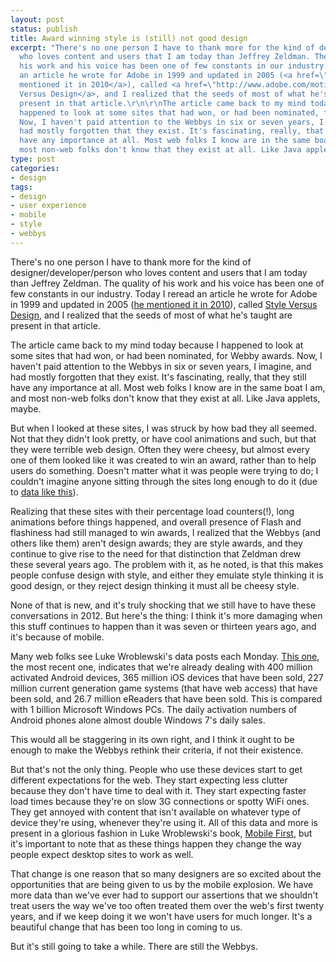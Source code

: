```yaml
---
layout: post
status: publish
title: Award winning style is (still) not good design
excerpt: "There's no one person I have to thank more for the kind of designer/developer/person
  who loves content and users that I am today than Jeffrey Zeldman. The quality of
  his work and his voice has been one of few constants in our industry. Today I reread
  an article he wrote for Adobe in 1999 and updated in 2005 (<a href=\"http://www.zeldman.com/2010/12/18/style-versus-design-revisitd/\">he
  mentioned it in 2010</a>), called <a href=\"http://www.adobe.com/motiondesign/MDC_Dialog_Box.html?u_sLang=en&amp;u_nTextSize=14&amp;u_sFontType=sans&amp;u_sContent=Style_Versus_Design\">Style
  Versus Design</a>, and I realized that the seeds of most of what he's taught are
  present in that article.\r\n\r\nThe article came back to my mind today because I
  happened to look at some sites that had won, or had been nominated, for Webby awards.
  Now, I haven't paid attention to the Webbys in six or seven years, I imagine, and
  had mostly forgotten that they exist. It's fascinating, really, that they still
  have any importance at all. Most web folks I know are in the same boat I am, and
  most non-web folks don't know that they exist at all. Like Java applets, maybe."
type: post
categories:
- design
tags:
- design
- user experience
- mobile
- style
- webbys
---
```

<p>There's no one person I have to thank more for the kind of designer/developer/person who loves content and users that I am today than Jeffrey Zeldman. The quality of his work and his voice has been one of few constants in our industry. Today I reread an article he wrote for Adobe in 1999 and updated in 2005 (<a href="http://www.zeldman.com/2010/12/18/style-versus-design-revisitd/">he mentioned it in 2010</a>), called <a href="http://www.adobe.com/motiondesign/MDC_Dialog_Box.html?u_sLang=en&amp;u_nTextSize=14&amp;u_sFontType=sans&amp;u_sContent=Style_Versus_Design">Style Versus Design</a>, and I realized that the seeds of most of what he's taught are present in that article.</p>

<p>The article came back to my mind today because I happened to look at some sites that had won, or had been nominated, for Webby awards. Now, I haven't paid attention to the Webbys in six or seven years, I imagine, and had mostly forgotten that they exist. It's fascinating, really, that they still have any importance at all. Most web folks I know are in the same boat I am, and most non-web folks don't know that they exist at all. Like Java applets, maybe.</p>

<p>But when I looked at these sites, I was struck by how bad they all seemed. Not that they didn't look pretty, or have cool animations and such, but that they were terrible web design. Often they were cheesy, but almost every one of them looked like it was created to win an award, rather than to help users do something. Doesn't matter what it was people were trying to do; I couldn't imagine anyone sitting through the sites long enough to do it (due to <a href="http://www.lukew.com/ff/entry.asp?1553">data like this</a>).</p>

<p>Realizing that these sites with their percentage load counters(!), long animations before things happened, and overall presence of Flash and flashiness had still managed to win awards, I realized that the Webbys (and others like them) aren't design awards; they are style awards, and they continue to give rise to the need for that distinction that Zeldman drew these several years ago. The problem with it, as he noted, is that this makes people confuse design with style, and either they emulate style thinking it is good design, or they reject design thinking it must all be cheesy style.</p>

<p>None of that is new, and it's truly shocking that we still have to have these conversations in 2012. But here's the thing: I think it's more damaging when this stuff continues to happen than it was seven or thirteen years ago, and it's because of mobile.</p>

<p>Many web folks see Luke Wroblewski's data posts each Monday. <a href="http://www.lukew.com/ff/entry.asp?1575">This one</a>, the most recent one, indicates that we're already dealing with 400 million activated Android devices, 365 million iOS devices that have been sold, 227 million current generation game systems (that have web access) that have been sold, and 26.7 million eReaders that have been sold. This is compared with 1 billion Microsoft Windows PCs. The daily activation numbers of Android phones alone almost double Windows 7's daily sales.</p>

<p>This would all be staggering in its own right, and I think it ought to be enough to make the Webbys rethink their criteria, if not their existence.</p>

<p>But that's not the only thing. People who use these devices start to get different expectations for the web. They start expecting less clutter because they don't have time to deal with it. They start expecting faster load times because they're on slow 3G connections or spotty WiFi ones. They get annoyed with content that isn't available on whatever type of device they're using, whenever they're using it. All of this data and more is present in a glorious fashion in Luke Wroblewski's book, <a href="http://www.abookapart.com/products/mobile-first">Mobile First</a>, but it's important to note that as these things happen they change the way people expect desktop sites to work as well.</p>

<p>That change is one reason that so many designers are so excited about the opportunities that are being given to us by the mobile explosion. We have more data than we've ever had to support our assertions that we shouldn't treat users the way we've too often treated them over the web's first twenty years, and if we keep doing it we won't have users for much longer. It's a beautiful change that has been too long in coming to us.</p>

<p>But it's still going to take a while. There are still the Webbys.</p>
